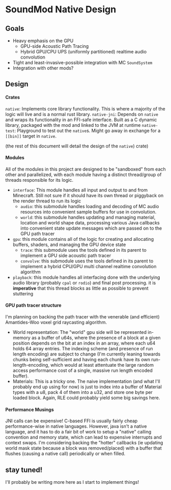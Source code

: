 # SoundMod Native Design

## Goals
 * Heavy emphasis on the GPU
   * GPU-side Acoustic Path Tracing
   * Hybrid GPU/CPU UPS (uniformly partitioned) realtime audio convolution
 * Tight and least-invasive-possible integration with MC `SoundSystem`
 * Integration with other mods?
## Design
#### Crates
`native`: Implements core library functionality. This is where a majority of the logic will live and is a normal rust library.
`native-jni`: Depends on `native` and wraps its functionality in an FFI-safe interface. Built as a C dynamic library, packaged with the mod and linked to the JVM at runtime
`native-test`: Playground to test out the `native`s. Might go away in exchange for a `[[bin]]` target in `native`.

(the rest of this document will detail the design of the `native`) crate)
#### Modules
All of the modules in this project are designed to be "sandboxed" from each other and parallelized, with each module having a distinct thread/group of threads responsible for its logic.
* `interface`: This module handles all input and output to and from Minecraft. Still not sure if it should have its own thread or piggyback on the render thread to run its logic
  * `audio`: this submodule handles loading and decoding of MC audio resources into convenient sample buffers for use in convolution.
  * `world`: this submodule handles updating and managing material, location and world shape data, processing various Java callbacks into convenient state update messages which are passed on to the GPU path tracer
* `gpu`: this module contains all of the logic for creating and allocating buffers, shaders, and managing the GPU device state
  * `trace`: this submodule uses the tools defined in its parent to implement a GPU side acoustic path tracer
  * `convolve`: this submodule uses the tools defined in its parent to implement a hybrid CPU/GPU multi channel realtime convolution algorithm
* `playback`: this module handles all interfacing done with the underlying audio library (probably `cpal` or `rodio`) and final post processing. it is **imperative** that this thread blocks as little as possible to prevent stuttering
#### GPU path tracer structure
I'm planning on backing the path tracer with the venerable (and efficient) Amantides-Woo voxel grid raycasting algorithm.
 * World representation: The "world" gpu side will be represented in-memory as a buffer of u64s, where the presence of a block at a given position depends on the bit at an index in an array, where each u64 holds 64 array entries. The indexing scheme (and presence of run length encoding) are subject to change (I'm currently leaning towards chunks being self-sufficient and having each chunk have its own run-length-encoding, which would at least attentuate the large random access performance cost of a single, massive run length encoded buffer).
 * Materials: This is a tricky one. The naive implementation (and what I'll probably end up using for now) is just to index into a buffer of Material types with a u8, pack 4 of them into a u32, and store one byte per loaded block. Again, RLE could probably yield some big savings here.
#### Performance Musings
JNI calls can be expensive! C-based FFI is usually fairly cheap performance-wise in native languages. However, java isn't a native language, and it has to do a fair bit of work to setup a "native" calling convention and memory state, which can lead to expensive interrupts and context swaps. 
I'm considering backing the "hotter" callbacks (ie updating world mask state because a block was removed/placed) with a buffer that flushes (causing a native call) periodically or when filled.

## stay tuned!
I'll probably be writing more here as I start to implement things!